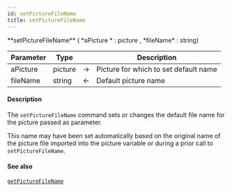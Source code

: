 ```yaml
---
id: setPictureFileName
title: setPictureFileName
---
```




<!-- REF #_command_.setPictureFileName.Syntax -->**setPictureFileName** ( *aPicture * : picture , *fileName* : string) <!-- END REF -->


<!-- REF #_command_.setPictureFileName.Params -->
|Parameter|Type||Description|
|---------|--- |:---:|------|
|aPicture|picture|&#8594;|Picture for which to set default name|
|fileName|string|&#8592;|Default picture name|
<!-- END REF -->

#### Description

The `setPictureFileName` command <!-- REF #_command_.setPictureFileName.Summary -->sets or changes the default file name for the picture passed as parameter<!-- END REF -->.

This name may have been set automatically based on the original name of the picture file imported into the picture variable or during a prior call to `setPictureFileName`.

#### See also

[`getPictureFileName`](getPictureFileName.md)
